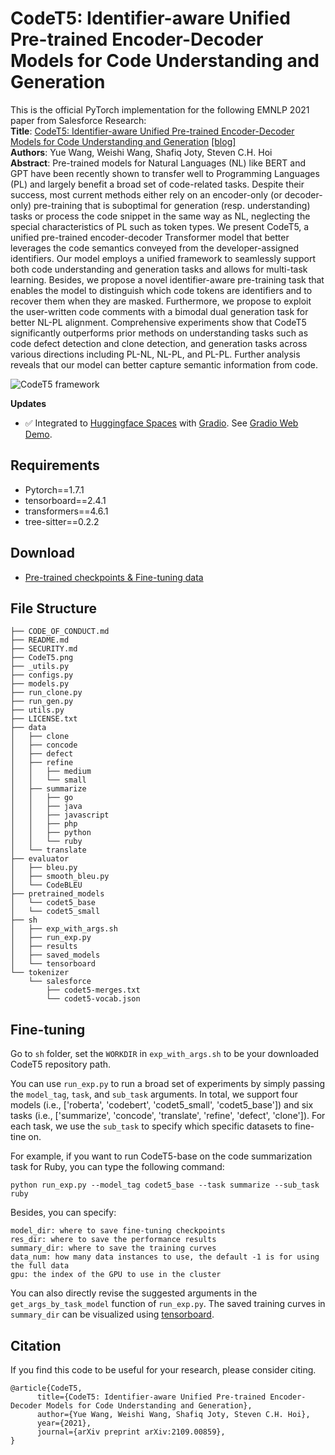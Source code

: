 # CodeT5: Identifier-aware Unified Pre-trained Encoder-Decoder Models for Code Understanding and Generation
This is the official PyTorch implementation for the following EMNLP 2021 paper from Salesforce Research: \
**Title**: [CodeT5: Identifier-aware Unified Pre-trained Encoder-Decoder Models for Code Understanding and Generation](https://arxiv.org/pdf/2109.00859.pdf) [[blog]](https://blog.einstein.ai/codet5/) \
**Authors**: Yue Wang, Weishi Wang, Shafiq Joty, Steven C.H. Hoi \
**Abstract**: 
Pre-trained models for Natural Languages (NL) like BERT and GPT have been recently shown to transfer well to Programming Languages (PL) and largely benefit a broad set of code-related tasks. Despite their success, most current methods either rely on an encoder-only (or decoder-only) pre-training that is suboptimal for generation (resp. understanding) tasks or process the code snippet in the same way as NL, neglecting the special characteristics of PL such as token types. We present CodeT5, a unified pre-trained encoder-decoder Transformer model that better leverages the code semantics conveyed from the developer-assigned identifiers. Our model employs a unified framework to seamlessly support both code understanding and generation tasks and allows for multi-task learning. Besides, we propose a novel identifier-aware pre-training task that enables the model to distinguish which code tokens are identifiers and to recover them when they are masked. Furthermore, we propose to exploit the user-written code comments with a bimodal dual generation task for better NL-PL alignment. Comprehensive experiments show that CodeT5 significantly outperforms prior methods on understanding tasks such as code defect detection and clone detection, and generation tasks across various directions including PL-NL, NL-PL, and PL-PL. Further analysis reveals that our model can better capture semantic information from code. 

![CodeT5 framework](CodeT5.png)

**Updates**
- :white_check_mark: Integrated to [Huggingface Spaces](https://huggingface.co/spaces) with [Gradio](https://github.com/gradio-app/gradio). See [Gradio Web Demo](https://huggingface.co/spaces/akhaliq/codet5).

## Requirements
* Pytorch==1.7.1
* tensorboard==2.4.1
* transformers==4.6.1
* tree-sitter==0.2.2 
 
## Download 
* [Pre-trained checkpoints & Fine-tuning data](https://console.cloud.google.com/storage/browser/sfr-codet5-data-research)

## File Structure
```
├── CODE_OF_CONDUCT.md
├── README.md
├── SECURITY.md
├── CodeT5.png
├── _utils.py
├── configs.py
├── models.py
├── run_clone.py
├── run_gen.py
├── utils.py
├── LICENSE.txt
├── data
│   ├── clone
│   ├── concode
│   ├── defect
│   ├── refine
│   │   ├── medium
│   │   └── small
│   ├── summarize
│   │   ├── go
│   │   ├── java
│   │   ├── javascript
│   │   ├── php
│   │   ├── python
│   │   └── ruby
│   └── translate
├── evaluator
│   ├── bleu.py
│   ├── smooth_bleu.py
│   └── CodeBLEU
├── pretrained_models
│   └── codet5_base
│   └── codet5_small
├── sh
│   ├── exp_with_args.sh
│   ├── run_exp.py
│   ├── results
│   ├── saved_models
│   └── tensorboard
└── tokenizer
    └── salesforce
        ├── codet5-merges.txt
        └── codet5-vocab.json    
```

## Fine-tuning
Go to `sh` folder, set the `WORKDIR` in `exp_with_args.sh` to be your downloaded CodeT5 repository path.
 
You can use `run_exp.py` to run a broad set of experiments by simply passing the `model_tag`, `task`, and `sub_task` arguments. 
In total, we support four models (i.e., ['roberta', 'codebert', 'codet5_small', 'codet5_base']) and six tasks (i.e., ['summarize', 'concode', 'translate', 'refine', 'defect', 'clone']). 
For each task, we use the `sub_task` to specify which specific datasets to fine-tine on.
 
For example, if you want to run CodeT5-base on the code summarization task for Ruby, you can type the following command:
```
python run_exp.py --model_tag codet5_base --task summarize --sub_task ruby
```

Besides, you can specify:
```
model_dir: where to save fine-tuning checkpoints
res_dir: where to save the performance results 
summary_dir: where to save the training curves
data_num: how many data instances to use, the default -1 is for using the full data
gpu: the index of the GPU to use in the cluster
``` 
You can also directly revise the suggested arguments in the `get_args_by_task_model` function of `run_exp.py`. The saved training curves in `summary_dir` can be visualized using [tensorboard](https://pypi.org/project/tensorboard/).

## Citation
If you find this code to be useful for your research, please consider citing.
```
@article{CodeT5,
      title={CodeT5: Identifier-aware Unified Pre-trained Encoder-Decoder Models for Code Understanding and Generation}, 
      author={Yue Wang, Weishi Wang, Shafiq Joty, Steven C.H. Hoi},
      year={2021},
      journal={arXiv preprint arXiv:2109.00859},
}
```
